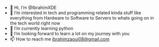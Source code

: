 - 👋 Hi, I’m @IbrahimXDE
- 👀 I’m interested in tech and programming related kinda stuff like everything from Hardware to Software to Servers to whats going on in the tech world right now
- 🌱 I’m currently learning python
- 💞️ I’m looking forward to learn a lot on my journey with you 
- 📫 How to reach me ibrahimzaoui08@gmail.com

<!---
IbrahimXDE/IbrahimXDE is a ✨ special ✨ repository because its `README.md` (this file) appears on your GitHub profile.
You can click the Preview link to take a look at your changes.
--->
